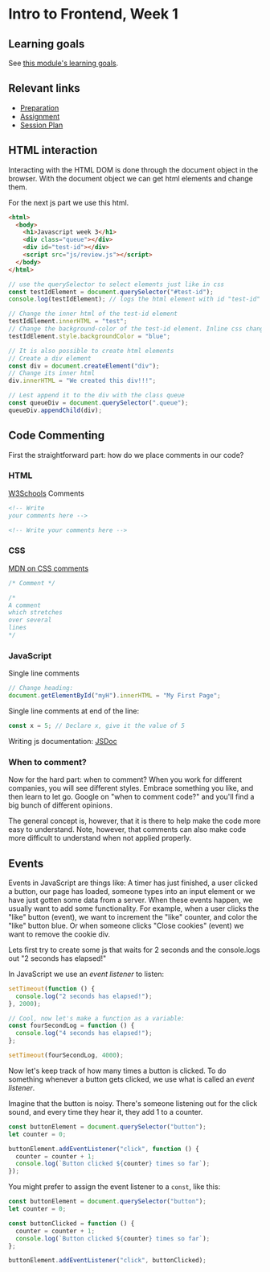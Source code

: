 # Intro to Frontend, Week 1

## Learning goals

See [this module's learning goals](../README.md#learning-goals).

## Relevant links

- [Preparation](preparation.md)
- [Assignment](assignment.md)
- [Session Plan](session-plan.md)

## HTML interaction

Interacting with the HTML DOM is done through the document object in the browser. With the document object we can get html elements and change them.

For the next js part we use this html.

```html
<html>
  <body>
    <h1>Javascript week 3</h1>
    <div class="queue"></div>
    <div id="test-id"></div>
    <script src="js/review.js"></script>
  </body>
</html>
```

```js
// use the querySelector to select elements just like in css
const testIdElement = document.querySelector("#test-id");
console.log(testIdElement); // logs the html element with id "test-id"

// Change the inner html of the test-id element
testIdElement.innerHTML = "test";
// Change the background-color of the test-id element. Inline css changes is done via the style attribute on the element
testIdElement.style.backgroundColor = "blue";

// It is also possible to create html elements
// Create a div element
const div = document.createElement("div");
// Change its inner html
div.innerHTML = "We created this div!!!";

// Lest append it to the div with the class queue
const queueDiv = document.querySelector(".queue");
queueDiv.appendChild(div);
```

## Code Commenting

First the straightforward part: how do we place comments in our code?

### HTML

[W3Schools](https://www.w3schools.com/html/html_comments.asp)
Comments

```html
<!-- Write
your comments here -->

<!-- Write your comments here -->
```

### CSS

[MDN on CSS comments](https://developer.mozilla.org/en-US/docs/Web/CSS/Comments)

```css
/* Comment */

/*
A comment
which stretches
over several
lines
*/
```

### JavaScript

Single line comments

```js
// Change heading:
document.getElementById("myH").innerHTML = "My First Page";
```

Single line comments at end of the line:

```js
const x = 5; // Declare x, give it the value of 5
```

Writing js documentation: [JSDoc](https://usejsdoc.org/) <!-- http-trash -->

### When to comment?

Now for the hard part: when to comment? When you work for different companies, you will see different styles. Embrace something you like, and then learn to let go. Google on "when to comment code?" and you'll find a big bunch of different opinions.

The general concept is, however, that it is there to help make the code more easy to understand. Note, however, that comments can also make code more difficult to understand when not applied properly.

## Events

Events in JavaScript are things like:
A timer has just finished, a user clicked a button, our page has loaded,
someone types into an input element or we have just gotten some data from a server.
When these events happen, we usually want to add some functionality.
For example, when a user clicks the "like" button (event), we want to increment the "like" counter, and color the "like" button blue.
Or when someone clicks "Close cookies" (event) we want to remove the cookie div.

Lets first try to create some js that waits for 2 seconds and the console.logs out "2 seconds has elapsed!"

In JavaScript we use an _event listener_ to listen:

```javascript
setTimeout(function () {
  console.log("2 seconds has elapsed!");
}, 2000);

// Cool, now let's make a function as a variable:
const fourSecondLog = function () {
  console.log("4 seconds has elapsed!");
};

setTimeout(fourSecondLog, 4000);
```

Now let's keep track of how many times a button is clicked.
To do something whenever a button gets clicked, we use what is called an _event listener_.

Imagine that the button is noisy. There's someone listening out for the click sound,
and every time they hear it, they add 1 to a counter.

```javascript
const buttonElement = document.querySelector("button");
let counter = 0;

buttonElement.addEventListener("click", function () {
  counter = counter + 1;
  console.log(`Button clicked ${counter} times so far`);
});
```

You might prefer to assign the event listener to a `const`, like this:

```javascript
const buttonElement = document.querySelector("button");
let counter = 0;

const buttonClicked = function () {
  counter = counter + 1;
  console.log(`Button clicked ${counter} times so far`);
};

buttonElement.addEventListener("click", buttonClicked);
```
